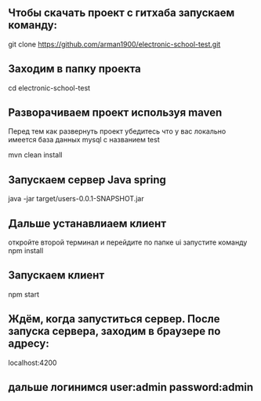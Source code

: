 ## Чтобы скачать проект c гитхаба запускаем команду:
 git clone https://github.com/arman1900/electronic-school-test.git

## Заходим в папку проекта

cd electronic-school-test 
## Разворачиваем проект используя maven
Перед тем как развернуть проект убедитесь что у вас локально имеется база данных mysql с названием test

mvn clean install

## Запускаем сервер Java spring
java -jar target/users-0.0.1-SNAPSHOT.jar

## Дальше устанавлиаем клиент 
откройте второй терминал и перейдите по папке ui
запустите команду npm install
## Запускаем клиент
npm start
## Ждём, когда запуститься сервер. После запуска сервера, заходим в браузере по адресу:
localhost:4200
## дальше логинимся user:admin password:admin

